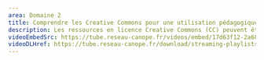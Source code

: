 ```yaml
---
area: Domaine 2
title: Comprendre les Creative Commons pour une utilisation pédagogique
description: Les ressources en licence Creative Commons (CC) peuvent être des ressources précieuses lors de la création d'un support pédagogique. Voici comment s'y retrouver entre les différents types de licences CC.
videoEmbedSrc: https://tube.reseau-canope.fr/videos/embed/17d63f12-2a68-4110-8943-dba74582befd
videoDLHref: https://tube.reseau-canope.fr/download/streaming-playlists/hls/videos/17d63f12-2a68-4110-8943-dba74582befd-1080-fragmented.mp4
---
```


